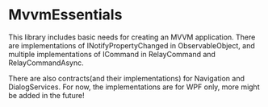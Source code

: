 # MvvmEssentials
This library includes basic needs for creating an MVVM application. There are implementations of INotifyPropertyChanged in ObservableObject, and multiple implementations of ICommand in RelayCommand and RelayCommandAsync.

There are also contracts(and their implementations) for Navigation and DialogServices. For now, the implementations are for WPF only, more might be added in the future!
